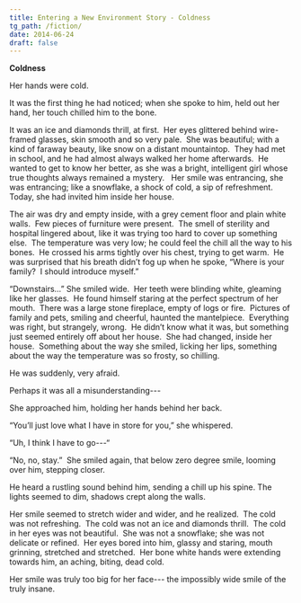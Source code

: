 ```yaml
---
title: Entering a New Environment Story - Coldness 
tg_path: /fiction/
date: 2014-06-24
draft: false
---
```

**Coldness**

Her hands were cold.

It was the first thing he had noticed; when she spoke to him, held out her hand, her touch chilled him to the bone.

It was an ice and diamonds thrill, at first.  Her eyes glittered behind wire-framed glasses, skin smooth and so very pale.  She was beautiful; with a kind of faraway beauty, like snow on a distant mountaintop.  They had met in school, and he had almost always walked her home afterwards.  He wanted to get to know her better, as she was a bright, intelligent girl whose true thoughts always remained a mystery.   Her smile was entrancing, she was entrancing; like a snowflake, a shock of cold, a sip of refreshment.  Today, she had invited him inside her house.

The air was dry and empty inside, with a grey cement floor and plain white walls.  Few pieces of furniture were present.  The smell of sterility and hospital lingered about, like it was trying too hard to cover up something else.  The temperature was very low; he could feel the chill all the way to his bones.  He crossed his arms tightly over his chest, trying to get warm.  He was surprised that his breath didn’t fog up when he spoke, “Where is your family?  I should introduce myself.”

“Downstairs…” She smiled wide.  Her teeth were blinding white, gleaming like her glasses.  He found himself staring at the perfect spectrum of her mouth.  There was a large stone fireplace, empty of logs or fire.  Pictures of family and pets, smiling and cheerful, haunted the mantelpiece.  Everything was right, but strangely, wrong.  He didn’t know what it was, but something just seemed entirely off about her house.  She had changed, inside her house.  Something about the way she smiled, licking her lips, something about the way the temperature was so frosty, so chilling.

He was suddenly, very afraid.

Perhaps it was all a misunderstanding---

She approached him, holding her hands behind her back.

“You’ll just love what I have in store for you,” she whispered.

“Uh, I think I have to go---“

“No, no, stay.”  She smiled again, that below zero degree smile, looming over him, stepping closer.

He heard a rustling sound behind him, sending a chill up his spine. The lights seemed to dim, shadows crept along the walls.

Her smile seemed to stretch wider and wider, and he realized.  The cold was not refreshing.  The cold was not an ice and diamonds thrill.  The cold in her eyes was not beautiful.  She was not a snowflake; she was not delicate or refined.  Her eyes bored into him, glassy and staring, mouth grinning, stretched and stretched.  Her bone white hands were extending towards him, an aching, biting, dead cold.



Her smile was truly too big for her face--- the impossibly wide smile of the truly insane.
